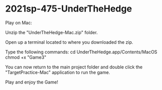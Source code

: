 # 2021sp-475-UnderTheHedge

Play on Mac:

Unzip the "UnderTheHedge-Mac.zip" folder.

Open up a terminal located to where you downloaded the zip.

Type the following commands: cd UnderTheHedge.app/Contents/MacOS chmod +x "Game3"

You can now return to the main project folder and double click the "TargetPractice-Mac" application to run the game.

Play and enjoy the Game!
